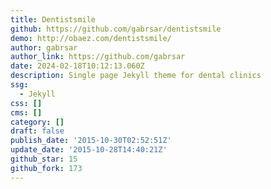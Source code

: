 ```yaml
---
title: Dentistsmile
github: https://github.com/gabrsar/dentistsmile
demo: http://obaez.com/dentistsmile/
author: gabrsar
author_link: https://github.com/gabrsar
date: 2024-02-18T10:12:13.060Z
description: Single page Jekyll theme for dental clinics
ssg:
  - Jekyll
css: []
cms: []
category: []
draft: false
publish_date: '2015-10-30T02:52:51Z'
update_date: '2015-10-28T14:40:21Z'
github_star: 15
github_fork: 173
---
```

